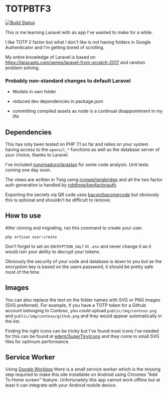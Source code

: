 # TOTPBTF3

[![Build Status](https://travis-ci.com/willpower232/TOTPBTF3.svg?branch=master)](https://travis-ci.com/willpower232/TOTPBTF3)

This is me learning Laravel with an app I've wanted to make for a while.

I like TOTP 2 factor but what I don't like is not having folders in Google Authenticator and I'm getting bored of scrolling.

My entire knowledge of Laravel is based on https://laracasts.com/series/laravel-from-scratch-2017 and random problem solving.

### Probably non-standard changes to default Laravel

- Models in own folder

- reduced dev dependencies in package.json

- committing compiled assets as node is a continual disappointment in my life

## Dependencies

This has only been tested on PHP 7.1 so far and relies on your system having access to the `openssl_*` functions as well as the database server of your choice, thanks to Laravel.

I've included [nunomaduro/larastan](https://github.com/nunomaduro/larastan) for some code analysis. Unit tests coming one day soon.

The views are written in Twig using [rcrowe/twigbridge](https://github.com/rcrowe/twigbridge) and all the two factor auth generation is handled by [robthree/twofactorauth](https://github.com/robthree/twofactorauth).

Exporting the secrets via QR code uses [bacon/baconqrcode](https://github.com/bacon/baconqrcode) but obviously this is optional and shouldn't be difficult to remove.

## How to use

After cloning and migrating, run this command to create your user.

`php artisan user:create`

Don't forget to set an `ENCRYPTION_SALT` in `.env` and never change it as it would ruin your ability to decrypt your tokens.

Obviously the security of your code and database is down to you but as the encryption key is based on the users password, it should be pretty safe most of the time.

## Images

You can also replace the text on the folder names with SVG or PNG images (SVG preferred). For example, if you have a TOTP token for a Github account belonging to Contoso, you could upload `public/img/contoso.png` and `public/img/contoso/github.png` and they would appear automatically in the list.

Finding the right icons can be tricky but I've found most icons I've needed for this can be found at [edent/SuperTinyIcons](https://github.com/edent/SuperTinyIcons) and they come in small SVG files for optimum performance.

## Service Worker

Using [Google Workbox](https://developers.google.com/web/tools/workbox/modules/workbox-cli) there is a small service worker which is the missing step required to make this site installable on Android using Chromes "Add To Home screen" feature. Unfortunately this app cannot work offline but at least it can integrate with your Android mobile device.
